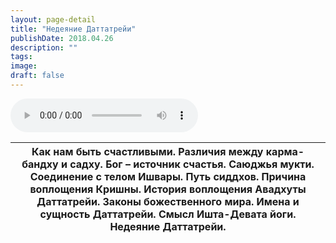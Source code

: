 ```yaml
---
layout: page-detail
title: "Недеяние Даттатрейи"
publishDate: 2018.04.26
description: ""
tags:
image:
draft: false
---
```


<audio title="2018.04.26 - Недеяние Даттатрейи.mp3" src="/upload/iblock/ed2/ed2ce42aff718663db91cfbd741c0b32.mp3" controls=""></audio>

| Как нам быть счастливыми. Различия между карма-бандху и садху. Бог – источник счастья. Саюджья мукти. Соединение с телом Ишвары. Путь сиддхов. Причина воплощения Кришны. История воплощения Авадхуты Даттатрейи. Законы божественного мира. Имена и сущность Даттатрейи. Смысл Ишта-Девата йоги. Недеяние Даттатрейи. |
| ---------------------------------------------------------------------------------------------------------------------------------------------------------------------------------------------------------------------------------------------------------------------------------------------------------------------- |

  
